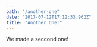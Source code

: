 ```yaml
---
path: "/another-one"
date: "2017-07-12T17:12:33.962Z"
title: "Another One!"
---
```


We made a seccond one!